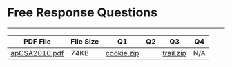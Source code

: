 # Free Response Questions

---

PDF File | File Size | Q1 | Q2 | Q3 | Q4
-------- | --------- | -- | -- | -- | --
[apCSA2010.pdf](apCSA2010.pdf) | 74KB | [cookie.zip](cookie.zip) | | [trail.zip](trail.zip) | N/A


